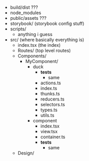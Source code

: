 - build/dist ???
- node_modules
- public/assets ???
- storybook/ (storybook config stuff)
- scripts/
  - anything i guess
- src/ (where basically everything is)
  - index.tsx (the index)
  - Routes/ (top level routes)
  - Components/
    - MyComponent/
      - duck
        - __tests__
          - same
        - actions.ts
        - index.ts
        - thunks.ts
        - reducers.ts
        - selectors.ts
        - types.ts
        - utils.ts
      - component
        - index.tsx
        - view.tsx
        - container.ts
        - __tests__
          - same
  - Design/